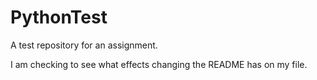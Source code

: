 # PythonTest
A test repository for an assignment.

I am checking to see what effects changing the README has on my file.
